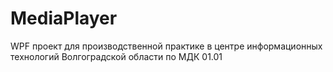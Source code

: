 # MediaPlayer
WPF проект для производственной практике в центре информационных технологий Волгоградской области по МДК 01.01
